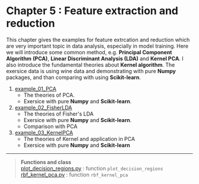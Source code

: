 # Chapter 5 : Feature extraction and reduction
This chapter gives the examples for feature extrcation and reduction which are very important topic in data analysis, especially in model training. Here we will introduce some common method, e.g. **Principal Component Algorithm** **(PCA)**, **Linear Discriminant Analysis (LDA)** and **Kernel PCA**. I also introduce the fundamental theories about **Kernel algorithm**. The exersice data is using wine data and demonstrating with pure **Numpy** packages, and than comparing with using **Scikit-learn**.

1. [example_01_PCA](example_01_PCA.ipynb)
   - The theories of PCA.
   - Exersice with pure **Numpy** and **Scikit-learn**.
2. [example_02_FisherLDA](example_02_FisherLDA.ipynb)
   - The theories of Fisher's LDA
   - Exersice with pure **Numpy** and **Scikit-learn**.
   - Comparison with PCA
3. [example_03_KernelPCA](example_03_KernelPCA.ipynb)
   - The theories of Kernel and application in PCA
   - Exersice with pure **Numpy** and **Scikit-learn**

---
> **Functions and class**\
> [plot_decision_regions.py](plot_decision_regions.py) : function `plot_decision_regions` \
> [rbf_kernel_pca.py](rbf_kernel_pca.py) : function `rbf_kernel_pca`
